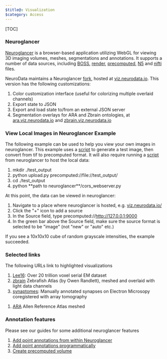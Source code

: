 ```yaml
---
$title@: Visualization
$category: Access
---
```


[TOC]

### Neuroglancer

[Neuroglancer](https://github.com/google/neuroglancer) is a browser-based application utilizing WebGL for viewing 3D imaging volumes, meshes, segmentations and annotations.  It supports a number of data sources, including [BOSS](https://bossdb.org), [render](https://github.com/saalfeldlab/render), [precomputed](https://github.com/google/neuroglancer/tree/master/src/neuroglancer/datasource/precomputed), [N5](https://github.com/saalfeldlab/n5) and [nifti](https://nifti.nimh.nih.gov/) files.

NeuroData maintains a Neuroglancer [fork](https://github.com/neurodata/neuroglancer), hosted at [viz.neurodata.io](https://viz.neurodata.io).  This version has the following customizations:

1. Color customization interface (useful for colorizing multiple overlaid channels)
1. Export state to JSON
1. Export and load state to/from an external JSON server
1. Segmentation overlays for ARA and Zbrain ontologies, at [ara.viz.neurodata.io](https://ara.viz.neurodata.io) and [zbrain.viz.neurodata.io](https://zbrain.viz.neurodata.io)

### View Local Images in Neuroglancer Example

The following example can be used to help you view your own images in neuroglancer. This example uses a [script]([url('/content/guides/upload.py')]) to generate a test image, then convert from tif to precomputed format. It will also require running a [script](https://github.com/google/neuroglancer/blob/master/cors_webserver.py)  from neuroglancer to host the local data:

1. mkdir ./test_output
1. python upload.py precomputed://file://test_output/
1. cd ./test_output
1. python \*\*path to neuroglancer\*\*/cors_webserver.py

At this point, the data can be viewed in neuroglancer:

1. Navigate to a place where neuroglancer is hosted, e.g. [viz.neurodata.io/](https://viz.neurodata.io/)
1. Click the "+" icon to add a source
1. In the Source field, type precomputed://http://127.0.0.1:9000
1. In the green bar above the Source field, make sure the source format is selected to be "image" (not "new" or "auto" etc.)

If you see a 10x10x10 cube of random grayscale intensities, the example succeeded.

### Selected links

The following URLs link to highlighted visualizations

1. [Lee16](https://viz.neurodata.io/#!%7B%22layers%22:%5B%7B%22source%22:%22precomputed://https://open-neurodata.s3.amazonaws.com/lee/lee16/image%22%2C%22type%22:%22image%22%2C%22blend%22:%22default%22%2C%22name%22:%22lee16%22%7D%5D%2C%22navigation%22:%7B%22pose%22:%7B%22position%22:%7B%22voxelSize%22:%5B4%2C4%2C40%5D%2C%22voxelCoordinates%22:%5B88876.0703125%2C84433.4609375%2C544.1320190429688%5D%7D%7D%2C%22zoomFactor%22:80.34214769275067%7D%2C%22perspectiveOrientation%22:%5B-0.20964106917381287%2C0.42196616530418396%2C0.12354789674282074%2C0.8733447790145874%5D%2C%22perspectiveZoom%22:992.2747156050259%2C%22layout%22:%224panel%22%7D): Over 20 trillion voxel serial EM dataset
1. [zbrain](https://zbrain.viz.neurodata.io/?json_url=https://json.neurodata.io/v1?NGStateID=daDgh1R0VeRGYQ) Zebrafish Atlas (by Owen Randlett), meshed and overlaid with light data channels
1. [synaptomes](https://viz.neurodata.io/?json_url=https://json.neurodata.io/v1?NGStateID=TV8ahpiXYtyclw): Manually annotated synapses on Electron Microsopy coregistered with array tomography
<!-- 1. [synaptomes](https://viz.neurodata.io/?json_url=https://api.myjson.com/bins/17xtbq): Manually annotated synapses meshed and overlaid with EM and array tomography -->
1. [ARA](https://ara.viz.neurodata.io/?json_url=https://json.neurodata.io/v1?NGStateID=s4m0p-iQnlqCMg) Allen Reference Atlas meshed
<!-- 1. [Cell detections](https://viz.neurodata.io/?json_url=https://api.myjson.com/bins/89y6u) Point annotations representing cell detections of different regions of light data overlaid with the Allen Reference Atlas.   -->

### Annotation features

Please see our guides for some additional neuroglancer features

1. [Add point annotations from within Neuroglancer]([url('/content/guides/neuroglancer-pt-annotations.md')])
1. [Add point annotations programmatically]([url('/content/guides/programmatic-neuroglancer-annotations.md')])
1. [Create precomputed volume]([url('/content/guides/precomputed.md')])